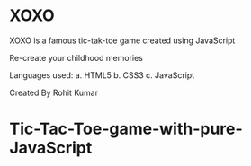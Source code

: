 # XOXO

XOXO is a famous tic-tak-toe game created using JavaScript

Re-create your childhood memories

Languages used:
a. HTML5 b. CSS3 c. JavaScript

Created By Rohit Kumar
# Tic-Tac-Toe-game-with-pure-JavaScript

